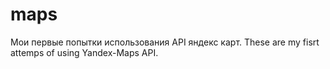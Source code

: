 # maps
Мои первые попытки использования API яндекс карт. These are my fisrt attemps of using Yandex-Maps API.
